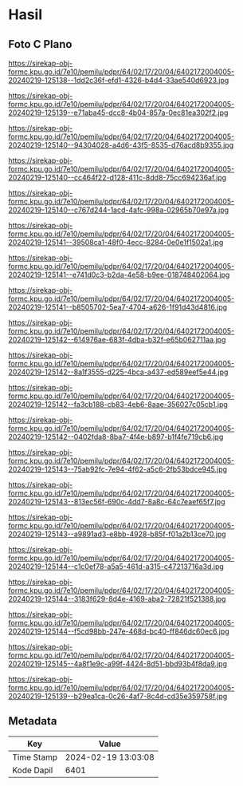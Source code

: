 # Hasil

## Foto C Plano

https://sirekap-obj-formc.kpu.go.id/7e10/pemilu/pdpr/64/02/17/20/04/6402172004005-20240219-125138--1dd2c36f-efd1-4326-b4d4-33ae540d6923.jpg

https://sirekap-obj-formc.kpu.go.id/7e10/pemilu/pdpr/64/02/17/20/04/6402172004005-20240219-125139--e71aba45-dcc8-4b04-857a-0ec81ea302f2.jpg

https://sirekap-obj-formc.kpu.go.id/7e10/pemilu/pdpr/64/02/17/20/04/6402172004005-20240219-125140--94304028-a4d6-43f5-8535-d76acd8b9355.jpg

https://sirekap-obj-formc.kpu.go.id/7e10/pemilu/pdpr/64/02/17/20/04/6402172004005-20240219-125140--cc464f22-d128-411c-8dd8-75cc694236af.jpg

https://sirekap-obj-formc.kpu.go.id/7e10/pemilu/pdpr/64/02/17/20/04/6402172004005-20240219-125140--c767d244-1acd-4afc-998a-02965b70e97a.jpg

https://sirekap-obj-formc.kpu.go.id/7e10/pemilu/pdpr/64/02/17/20/04/6402172004005-20240219-125141--39508ca1-48f0-4ecc-8284-0e0e1f1502a1.jpg

https://sirekap-obj-formc.kpu.go.id/7e10/pemilu/pdpr/64/02/17/20/04/6402172004005-20240219-125141--e741d0c3-b2da-4e58-b9ee-018748402064.jpg

https://sirekap-obj-formc.kpu.go.id/7e10/pemilu/pdpr/64/02/17/20/04/6402172004005-20240219-125141--b8505702-5ea7-4704-a626-1f91d43d4816.jpg

https://sirekap-obj-formc.kpu.go.id/7e10/pemilu/pdpr/64/02/17/20/04/6402172004005-20240219-125142--614976ae-683f-4dba-b32f-e65b062711aa.jpg

https://sirekap-obj-formc.kpu.go.id/7e10/pemilu/pdpr/64/02/17/20/04/6402172004005-20240219-125142--8a1f3555-d225-4bca-a437-ed589eef5e44.jpg

https://sirekap-obj-formc.kpu.go.id/7e10/pemilu/pdpr/64/02/17/20/04/6402172004005-20240219-125142--fa3cb188-cb83-4eb6-8aae-356027c05cb1.jpg

https://sirekap-obj-formc.kpu.go.id/7e10/pemilu/pdpr/64/02/17/20/04/6402172004005-20240219-125142--0402fda8-8ba7-4f4e-b897-b1f4fe719cb6.jpg

https://sirekap-obj-formc.kpu.go.id/7e10/pemilu/pdpr/64/02/17/20/04/6402172004005-20240219-125143--75ab92fc-7e94-4f62-a5c6-2fb53bdce945.jpg

https://sirekap-obj-formc.kpu.go.id/7e10/pemilu/pdpr/64/02/17/20/04/6402172004005-20240219-125143--813ec56f-690c-4dd7-8a8c-64c7eaef65f7.jpg

https://sirekap-obj-formc.kpu.go.id/7e10/pemilu/pdpr/64/02/17/20/04/6402172004005-20240219-125143--a9891ad3-e8bb-4928-b85f-f01a2b13ce70.jpg

https://sirekap-obj-formc.kpu.go.id/7e10/pemilu/pdpr/64/02/17/20/04/6402172004005-20240219-125144--c1c0ef78-a5a5-461d-a315-c47213716a3d.jpg

https://sirekap-obj-formc.kpu.go.id/7e10/pemilu/pdpr/64/02/17/20/04/6402172004005-20240219-125144--3183f629-8d4e-4169-aba2-72821f521388.jpg

https://sirekap-obj-formc.kpu.go.id/7e10/pemilu/pdpr/64/02/17/20/04/6402172004005-20240219-125144--f5cd98bb-247e-468d-bc40-ff846dc60ec6.jpg

https://sirekap-obj-formc.kpu.go.id/7e10/pemilu/pdpr/64/02/17/20/04/6402172004005-20240219-125145--4a8f1e9c-a99f-4424-8d51-bbd93b4f8da9.jpg

https://sirekap-obj-formc.kpu.go.id/7e10/pemilu/pdpr/64/02/17/20/04/6402172004005-20240219-125139--b29ea1ca-0c26-4af7-8c4d-cd35e359758f.jpg


## Metadata

| Key        | Value               |
| ---------- | ------------------- |
| Time Stamp | 2024-02-19 13:03:08 |
| Kode Dapil | 6401                |



